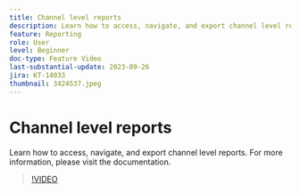 ```yaml
---
title: Channel level reports
description: Learn how to access, navigate, and export channel level reports.
feature: Reporting
role: User
level: Beginner
doc-type: Feature Video
last-substantial-update: 2023-09-26
jira: KT-14033
thumbnail: 3424537.jpeg
---
```


# Channel level reports

Learn how to access, navigate, and export channel level reports. For more information, please visit the  documentation.

>[!VIDEO](https://video.tv.adobe.com/v/3424537/?learn=on)
